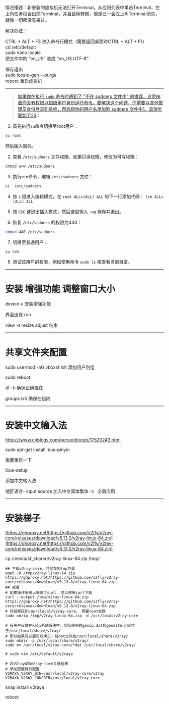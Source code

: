 
情况描述：新安装的虚拟机无法打开Terminal，从应用列表中单击Terminal，左上角任务栏会出现Terminal，并且鼠标转圈，但是过一会左上角Terminal消失，就像一切都没有来过。

解决办法：

CTRL + ALT + F3 进入命令行模式（需要返回桌面时CTRL + ALT + F1）  
cd /etc/default  
sudo nano locale  
把文件中的 “en_US” 改成 “en_US.UTF-8”

保存退出  
sudo locale-gen --purge  
reboot 重启虚拟机

---

> 	[如果你在执行 `sudo` 命令时遇到了 “不在 sudoers 文件中” 的错误，这意味着你没有权限以超级用户身份运行命令。要解决这个问题，你需要以其他管理员身份登录到系统，然后将你的用户名添加到 sudoers 文件中](https://blog.csdn.net/bean_business/article/details/112248565)[1](https://blog.csdn.net/bean_business/article/details/112248565)[。具体步骤如下](about:blank#)[2](https://zhuanlan.zhihu.com/p/143388819)[3](https://blog.csdn.net/csdnzouqi/article/details/95499348)：

1. 首先执行`su`命令切换至root用户：

```bash
su root
```

然后输入密码。

2. 查看 `/etc/sudoers` 文件权限，如果只读权限，修改为可写权限：

```bash
chmod u+w /etc/sudoers
```

3. 执行`vim`命令，编辑 `/etc/sudoers` 文件：

```bash
vi  /etc/sudoers
```

4. 按 `i` 键进入编辑模式，在 `root ALL=(ALL) ALL` 的下一行添加代码： `lxh ALL=(ALL) ALL`
    
5. 按 `ESC` 键退出插入模式，然后键盘输入 `:wq` 保存并退出。
    
6. 恢复 `/etc/sudoers` 的权限为440：
    

```bash
chmod 440 /etc/sudoers
```

7. 切换至普通用户：

```bash
su lxh
```

8. 测试该用户的权限，例如使用命令 `sudo ls` 来查看当前目录。



---
# 安装 增强功能 调整窗口大小

device-> 安装增强功能  

界面出现 run

view -》 resize    adjust  结束


---
# 共享文件夹配置

sudo usermod -aG vboxsf lxh 添加用户到组

sudo reboot

df -h 确保正确挂在

groups lxh  确保在组内

---
# 安装中文输入法

https://www.cnblogs.com/personblog/p/17520243.html

sudo apt-get install ibus-pinyin



需要重启一下

ibus-setup

添加中文输入法

地区语言- input source 加入中文简体繁体 -》 全局应用

---

# 安装梯子

[https://ghproxy.net/https://github.com/v2fly/v2ray-core/releases/download/v5.13.0/v2ray-linux-64.zip](https://ghproxy.net/https://github.com/v2fly/v2ray-core/releases/download/v5.13.0/v2ray-linux-64.zip)

cp /media/sf_shared/v2ray-linux-64.zip /tmp/

```
## 下载v2ray-core，并保存到tmp目录  
wget -O /tmp/v2ray-linux-64.zip https://ghproxy.net/https://github.com/v2fly/v2ray-core/releases/download/v5.13.0/v2ray-linux-64.zip  
## 或者  
# 如果操作系统上安装了curl, 可以使用curl下载  
curl --output /tmp/v2ray-linux-64.zip https://ghproxy.net/https://github.com/v2fly/v2ray-core/releases/download/v5.13.0/v2ray-linux-64.zip  
# 将其解压到/usr/local/v2ray-core， 需要root权限  
sudo unzip /tmp/v2ray-linux-64.zip -d /usr/local/v2ray-core  
  
# 有用户反馈在kali系统系统中，实际使用的geoip.dat和geosite.dat位于/usr/local/share/v2ray/  
# 所以如果有必要可以拷贝一份dat文件到/usr/local/share/v2ray/  
sudo mkdir -p /usr/local/share/v2ray/  
sudo mv /usr/local/v2ray-core/*dat /usr/local/share/v2ray/
```


```
# sudo vim /etc/default/v2raya  
  
# 将V2rayA和v2ray-core关联起来  
# 添加配置两行配置  
V2RAYA_V2RAY_BIN=/usr/local/v2ray-core/v2ray  
V2RAYA_V2RAY_CONFDIR=/usr/local/v2ray-core
```

snap install v2raya

reboot

